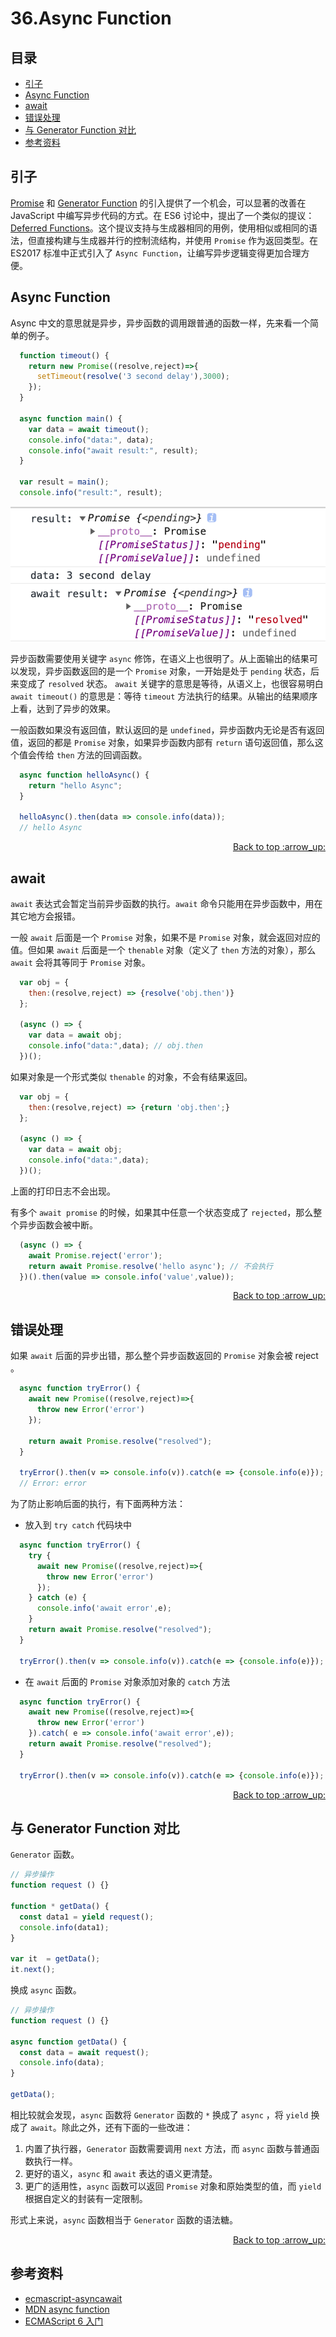# 36.Async Function
## <a name="index"></a> 目录
- [引子](#start)
- [Async Function](#async)
- [await](#await)
- [错误处理](#error)
- [与 Generator Function 对比](#compare)
- [参考资料](#reference)


## <a name="start"></a> 引子
[Promise][url-blog-34] 和 [Generator Function][url-blog-35] 的引入提供了一个机会，可以显著的改善在 JavaScript 中编写异步代码的方式。在 ES6 讨论中，提出了一个类似的提议：[Deferred Functions][url-strawman-deferred-functions]。这个提议支持与生成器相同的用例，使用相似或相同的语法，但直接构建与生成器并行的控制流结构，并使用 `Promise` 作为返回类型。在 ES2017 标准中正式引入了 `Async Function`，让编写异步逻辑变得更加合理方便。

## <a name="async"></a> Async Function
Async 中文的意思就是异步，异步函数的调用跟普通的函数一样，先来看一个简单的例子。
```javascript
  function timeout() {
    return new Promise((resolve,reject)=>{
      setTimeout(resolve('3 second delay'),3000);
    });
  }

  async function main() {
    var data = await timeout();
    console.info("data:", data);
    console.info("await result:", result);
  }

  var result = main();
  console.info("result:", result);
```

![36-async][url-local-async]

异步函数需要使用关键字 `async` 修饰，在语义上也很明了。从上面输出的结果可以发现，异步函数返回的是一个 `Promise` 对象，一开始是处于 `pending` 状态，后来变成了 `resolved` 状态。 `await` 关键字的意思是等待，从语义上，也很容易明白 `await timeout()` 的意思是：等待 `timeout` 方法执行的结果。从输出的结果顺序上看，达到了异步的效果。

一般函数如果没有返回值，默认返回的是 `undefined`，异步函数内无论是否有返回值，返回的都是 `Promise` 对象，如果异步函数内部有 `return` 语句返回值，那么这个值会传给 `then` 方法的回调函数。
```javascript
  async function helloAsync() {
    return "hello Async";
  }

  helloAsync().then(data => console.info(data));
  // hello Async
```


<div align="right"><a href="#index">Back to top :arrow_up:</a></div>

## <a name="await"></a> await
`await` 表达式会暂定当前异步函数的执行。`await` 命令只能用在异步函数中，用在其它地方会报错。

一般 `await` 后面是一个 `Promise` 对象，如果不是 `Promise` 对象，就会返回对应的值。但如果 `await` 后面是一个 `thenable` 对象（定义了 `then` 方法的对象），那么 `await` 会将其等同于 `Promise` 对象。
```javascript
  var obj = {
    then:(resolve,reject) => {resolve('obj.then')}
  };

  (async () => {
    var data = await obj;
    console.info("data:",data); // obj.then
  })();
```
如果对象是一个形式类似 `thenable` 的对象，不会有结果返回。
```javascript
  var obj = {
    then:(resolve,reject) => {return 'obj.then';}
  };

  (async () => {
    var data = await obj;
    console.info("data:",data);
  })();
```
上面的打印日志不会出现。

有多个 `await promise` 的时候，如果其中任意一个状态变成了 `rejected`，那么整个异步函数会被中断。
```javascript
  (async () => {
    await Promise.reject('error');
    return await Promise.resolve('hello async'); // 不会执行
  })().then(value => console.info('value',value));
```

<div align="right"><a href="#index">Back to top :arrow_up:</a></div>

## <a name="error"></a> 错误处理
如果 `await` 后面的异步出错，那么整个异步函数返回的 `Promise` 对象会被 reject 。
```javascript
  async function tryError() {
    await new Promise((resolve,reject)=>{
      throw new Error('error')
    });

    return await Promise.resolve("resolved");
  }

  tryError().then(v => console.info(v)).catch(e => {console.info(e)});
  // Error: error
```
为了防止影响后面的执行，有下面两种方法：
- 放入到 `try catch` 代码块中
```javascript
  async function tryError() {
    try {
      await new Promise((resolve,reject)=>{
        throw new Error('error')
      });
    } catch (e) {
      console.info('await error',e);
    }
    return await Promise.resolve("resolved");
  }

  tryError().then(v => console.info(v)).catch(e => {console.info(e)});
```
- 在 `await` 后面的 `Promise` 对象添加对象的 `catch` 方法
```javascript
  async function tryError() {
    await new Promise((resolve,reject)=>{
      throw new Error('error')
    }).catch( e => console.info('await error',e));
    return await Promise.resolve("resolved");
  }

  tryError().then(v => console.info(v)).catch(e => {console.info(e)});
```

<div align="right"><a href="#index">Back to top :arrow_up:</a></div>

## <a name="compare"></a> 与 Generator Function 对比
`Generator` 函数。
```javascript
// 异步操作
function request () {}

function * getData() {
  const data1 = yield request();
  console.info(data1);
}

var it  = getData();
it.next();
```
换成 `async` 函数。
```javascript
// 异步操作
function request () {}

async function getData() {
  const data = await request();
  console.info(data);
}

getData();
```
相比较就会发现，`async` 函数将 `Generator` 函数的 `*` 换成了 `async` ，将 `yield` 换成了 `await`。除此之外，还有下面的一些改进：
1. 内置了执行器，`Generator` 函数需要调用 `next` 方法，而 `async` 函数与普通函数执行一样。
2. 更好的语义，`async` 和 `await` 表达的语义更清楚。
3. 更广的适用性，`async` 函数可以返回 `Promise` 对象和原始类型的值，而 `yield` 根据自定义的封装有一定限制。

形式上来说，`async` 函数相当于 `Generator` 函数的语法糖。

<div align="right"><a href="#index">Back to top :arrow_up:</a></div>


## <a name="reference"></a> 参考资料
- [ecmascript-asyncawait][url-ecmascript-asyncawait]
- [MDN async function][url-mdn-async]
- [ECMAScript 6 入门][url-ruanyifeng-promises]

[url-base]:https://xxholic.github.io/blog/draft

[url-ecmascript-asyncawait]:https://github.com/tc39/ecmascript-asyncawait
[url-mdn-async]:https://developer.mozilla.org/en-US/docs/Web/JavaScript/Reference/Statements/async_function
[url-ruanyifeng-promises]:http://es6.ruanyifeng.com/#docs/promise

[url-blog-34]:https://github.com/XXHolic/blog/issues/34
[url-blog-35]:https://github.com/XXHolic/blog/issues/35
[url-strawman-deferred-functions]:http://wiki.ecmascript.org/doku.php?id=strawman:deferred_functions

[url-local-async]:./images/36/async.png



